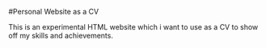 #Personal Website as a CV

This is an experimental HTML website which i want to use as a CV to show off my skills and achievements.


